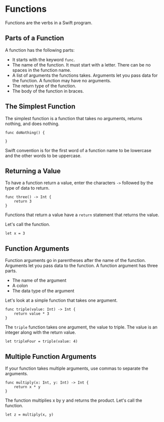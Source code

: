 # Functions

Functions are the verbs in a Swift program.

## Parts of a Function

A function has the following parts:

* It starts with the keyword `func`.
* The name of the function. It must start with a letter. There can be no spaces in the function name.
* A list of arguments the functions takes. Arguments let you pass data for the function. A function may have no arguments.
* The return type of the function.
* The body of the function in braces.

## The Simplest Function

The simplest function is a function that takes no arguments, returns nothing, and does nothing.

	func doNothing() {

	}
	
Swift convention is for the first word of a function name to be lowercase and the other words to be uppercase.

## Returning a Value

To have a function return a value, enter the characters `->` followed by the type of data to return.

	func three() -> Int {
		return 3
	}

Functions that return a value have a `return` statement that returns the value.

Let's call the function.

	let x = 3

## Function Arguments

Function arguments go in parentheses after the name of the function. Arguments let you pass data to the function. A function argument has three parts.

* The name of the argument
* A colon
* The data type of the argument

Let's look at a simple function that takes one argument.

	func triple(value: Int) -> Int {
		return value * 3
	}

The `triple` function takes one argument, the value to triple. The value is an integer along with the return value.

	let tripleFour = triple(value: 4)
	
## Multiple Function Arguments

If your function takes multiple arguments, use commas to separate the arguments. 

	func multiply(x: Int, y: Int) -> Int {
		return x * y
	}

The function multiplies x by y and returns the product. Let's call the function.

	let z = multiply(x, y)
	
